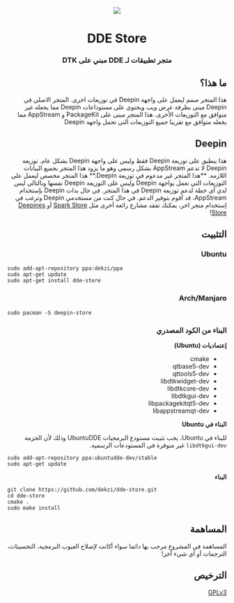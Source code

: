 <p align="center"><img src="https://user-images.githubusercontent.com/56656996/99621835-b2d8dc80-29dd-11eb-8183-987e80f8b3a7.png"></p>
<h1 align="center">DDE Store</h1>
<h3 dir='rtl' align="center">متجر تطبيقات لـ DDE مبني على DTK</h3>

<h2 dir='rtl' align="right">ما هذا؟</h2>

<p dir='rtl' align="right">هذا المتجر صمم ليعمل على واجهة Deepin في توزيعات اخرى. المتجر الاصلي في Deepin مبنى بطرقة عرض ويب ويحتوي على مستوداعات Deepin مما يجعله غير متوافق مع التوزيعات الأخرى. هذا المتجر مبنى على PackageKit و AppStream مما يجعله متوافق مع تقريبا جميع التوزيعات التي تحمل واجهة Deepin</p>

<h2 dir='rtl' align="right">Deepin</h2>
<p dir='rtl' align="right">هذا ينطبق على توزيعة Deepin فقط وليس على واجهة Deepin بشكل عام. توزيعة Deepin لا تدعم AppStream بشكل رسمي وهو ما يزود هذا المتجر بجميع البيانات اللازمة. **هذا المتجر غير مدعوم في توزيعة Deepin.** هذا المتجر مخصص ليعمل على التوزيعات التي تعمل بواجهة Deepin وليس على التوزيعة Deepin نفسها وبالتالي ليس لدي أي خطة لدعم توزيعة Deepin في هذا المتجر. في حال بدات Deepin بإستخدام AppStream، قد أقوم بتوفير الدعم. في حال كنت من مستخدمي Deepin وترغب في إستخدام متجر اخر، يمكنك تفقد مشارع رائعة أخرى مثل <a href="https://www.spark-app.store">Spark Store</a> أو <a href="https://deepines.com">Deepines Store</a>!</p>



<h2 dir='rtl' align="right">التثبيت</h2>
<h3 dir='rtl' align="right">Ubuntu</h3>

```
sudo add-apt-repository ppa:dekzi/ppa
sudo apt-get update
sudo apt-get install dde-store
```

<h3 dir='rtl' align="right">Arch/Manjaro</h3>

```
sudo pacman -S deepin-store
```

<h3 dir='rtl' align="right">البناء من الكود المصدري</h3>

<p dir='rtl' align="right"><b>إعتماديات (Ubuntu)</b></p>

<ul dir='rtl' align="right">
  <li dir='rtl' align="right">cmake</li>
  <li dir='rtl' align="right">qtbase5-dev</li>
  <li dir='rtl' align="right">qttools5-dev</li>
  <li dir='rtl' align="right">libdtkwidget-dev</li>
  <li dir='rtl' align="right">libdtkcore-dev</li>
  <li dir='rtl' align="right">libdtkgui-dev</li>
  <li dir='rtl' align="right">libpackagekitqt5-dev</li>
  <li dir='rtl' align="right">libappstreamqt-dev</li>
</ul>


<p dir='rtl' align="right"><b>البناء في Ubuntu</b></p>

<p dir='rtl' align="right">للبناء في Ubuntu، يجب تثبيت مستودع البرمجيات UbuntuDDE وذلك لأن الحزمة <code>libdtkgui-dev</code> غير متوفرة في المستودعات الرسمية.</p>

```
sudo add-apt-repository ppa:ubuntudde-dev/stable
sudo apt-get update
```

<p dir='rtl' align="right"><b>البناء</b></p>

```
git clone https://github.com/dekzi/dde-store.git
cd dde-store
cmake .
sudo make install
```

<h2 dir='rtl' align="right">المساهمة</h2>
<p dir='rtl' align="right">المساهمة في المشروع مرحب بها دائما سواء أكانت لإصلاح العيوب البرمجية، التحسينات، الترجمات أو أي شيء آخر!</p>

<h2 dir='rtl' align="right">الترخيص</h2>

<p dir='rtl' align="right"><a href="../../LICENSE">GPLv3</a></p>
